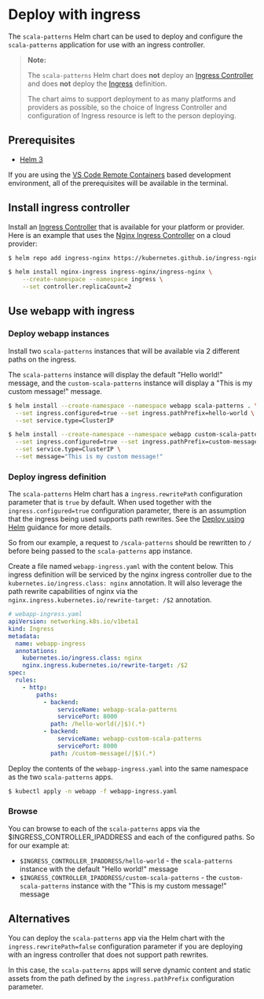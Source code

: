 # Deploy with ingress

The `scala-patterns` Helm chart can be used to deploy and configure the `scala-patterns` application for use with an ingress controller.

> **Note:**
>
> The `scala-patterns` Helm chart does **not** deploy an [Ingress Controller](https://kubernetes.io/docs/concepts/services-networking/ingress-controllers/) and does **not** deploy the [Ingress](https://kubernetes.io/docs/concepts/services-networking/ingress/) definition.
>
> The chart aims to support deployment to as many platforms and providers as possible, so the choice of Ingress Controller and configuration of Ingress resource is left to the person deploying.

## Prerequisites

- [Helm 3](https://v3.helm.sh/)

If you are using the [VS Code Remote Containers](https://marketplace.visualstudio.com/items?itemName=ms-vscode-remote.remote-containers) based development
environment, all of the prerequisites will be available in the terminal.

## Install ingress controller

Install an [Ingress Controller](https://kubernetes.io/docs/concepts/services-networking/ingress-controllers/) that is available for your platform or provider.
Here is an example that uses the [Nginx Ingress Controller](https://kubernetes.github.io/ingress-nginx/deploy/) on a cloud provider:

```bash
$ helm repo add ingress-nginx https://kubernetes.github.io/ingress-nginx

$ helm install nginx-ingress ingress-nginx/ingress-nginx \
    --create-namespace --namespace ingress \
    --set controller.replicaCount=2
```

## Use webapp with ingress

### Deploy webapp instances

Install two `scala-patterns` instances that will be available via 2 different paths on the ingress.

The `scala-patterns` instance will display the default "Hello world!" message, and the `custom-scala-patterns` instance will display a "This is my custom
message!" message.

```bash
$ helm install --create-namespace --namespace webapp scala-patterns . \
  --set ingress.configured=true --set ingress.pathPrefix=hello-world \
  --set service.type=ClusterIP

$ helm install --create-namespace --namespace webapp custom-scala-patterns . \
  --set ingress.configured=true --set ingress.pathPrefix=custom-message \
  --set service.type=ClusterIP \
  --set message="This is my custom message!"
```

### Deploy ingress definition

The `scala-patterns` Helm chart has a `ingress.rewritePath` configuration parameter that is `true` by default. When used together with
the `ingress.configured=true` configuration parameter, there is an assumption that the ingress being used supports path rewrites. See
the [Deploy using Helm](charts2/docs/deploy-using-helm.md) guidance for more details.

So from our example, a request to `/scala-patterns` should be rewritten to `/` before being passed to the `scala-patterns` app instance.

Create a file named `webapp-ingress.yaml` with the content below. This ingress definition will be serviced by the nginx ingress controller due to
the `kubernetes.io/ingress.class: nginx` annotation. It will also leverage the path rewrite capabilities of nginx via
the `nginx.ingress.kubernetes.io/rewrite-target: /$2` annotation.

```yaml
# webapp-ingress.yaml
apiVersion: networking.k8s.io/v1beta1
kind: Ingress
metadata:
  name: webapp-ingress
  annotations:
    kubernetes.io/ingress.class: nginx
    nginx.ingress.kubernetes.io/rewrite-target: /$2
spec:
  rules:
    - http:
        paths:
          - backend:
              serviceName: webapp-scala-patterns
              servicePort: 8000
            path: /hello-world(/|$)(.*)
          - backend:
              serviceName: webapp-custom-scala-patterns
              servicePort: 8000
            path: /custom-message(/|$)(.*)
```

Deploy the contents of the `webapp-ingress.yaml` into the same namespace as the two `scala-patterns` apps.

```bash
$ kubectl apply -n webapp -f webapp-ingress.yaml
```

### Browse

You can browse to each of the `scala-patterns` apps via the $INGRESS_CONTROLLER_IPADDRESS and each of the configured paths. So for our example at:

- `$INGRESS_CONTROLLER_IPADDRESS/hello-world` - the `scala-patterns` instance with the default "Hello world!" message
- `$INGRESS_CONTROLLER_IPADDRESS/custom-scala-patterns` - the `custom-scala-patterns` instance with the "This is my custom message!" message

## Alternatives

You can deploy the `scala-patterns` app via the Helm chart with the `ingress.rewritePath=false` configuration parameter if you are deploying with an ingress
controller that does not support path rewrites.

In this case, the `scala-patterns` apps will serve dynamic content and static assets from the path defined by the `ingress.pathPrefix` configuration parameter.
